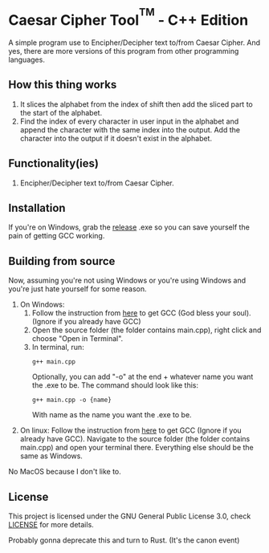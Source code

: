 # Caesar Cipher Tool<sup><sup>TM</sup></sup> - C++ Edition
A simple program use to Encipher/Decipher text to/from Caesar Cipher. And yes, there are more versions of this program from other programming languages.

## How this thing works
1. It slices the alphabet from the index of shift then add the sliced part to the start of the alphabet.
2. Find the index of every character in user input in the alphabet and append the character with the same index into the output. Add the character into the output if it doesn't exist in the alphabet.

## Functionality(ies)
1. Encipher/Decipher text to/from Caesar Cipher.

## Installation
If you're on Windows, grab the [release](https://github.com/uwungu01-rep/caesar-cipher-tool-cpp.edition/releases/tag/tag) .exe so you can save yourself the pain of getting GCC working.

## Building from source
Now, assuming you're not using Windows or you're using Windows and you're just hate yourself for some reason.
<ol tpye="1">
    <li>
        On Windows:
        <ol type=I">
            <li>
                Follow the instruction from <a href="https://code.visualstudio.com/docs/cpp/config-mingw">here</a> to get GCC (God bless your soul). (Ignore if you already have GCC)
            </li>
            <li>
                Open the source folder (the folder contains main.cpp), right click and choose "Open in Terminal".
            </li>
            <li>
                In terminal, run:
                
```
g++ main.cpp
```
Optionally, you can add "-o" at the end + whatever name you want the .exe to be. The command should look like this:
```
g++ main.cpp -o {name}
```
With name as the name you want the .exe to be.
            </li>
        </ol>
    </li>
    <li>
        On linux: Follow the instruction from [here](https://code.visualstudio.com/docs/cpp/config-linux) to get GCC (Ignore if you already have GCC). Navigate to the source folder (the folder contains main.cpp) and open your terminal there. Everything else should be the same as Windows.
    </li>
</ol>
No MacOS because I don't like to.

## License
This project is licensed under the GNU General Public License 3.0, check [LICENSE](LICENSE) for more details.

Probably gonna deprecate this and turn to Rust. (It's the canon event)
